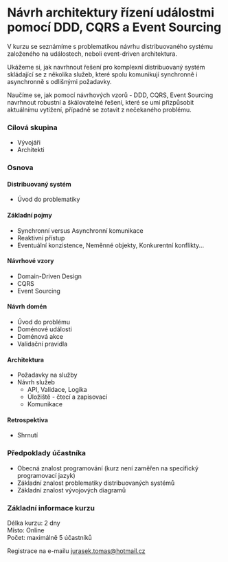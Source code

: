 <!-- ![EDA](/images/EDA.png) -->

# Návrh architektury řízení událostmi pomocí DDD, CQRS a Event Sourcing

V kurzu se seznámíme s problematikou návrhu distribuovaného systému založeného na událostech, neboli event-driven architektura. 

Ukážeme si, jak navrhnout řešení pro komplexní distribuovaný systém skládající se z několika služeb, které spolu komunikují synchronně i asynchronně s odlišnými požadavky.

Naučíme se, jak pomocí návrhových vzorů - DDD, CQRS, Event Sourcing navrhnout robustní a škálovatelné řešení, které se umí přizpůsobit aktuálnímu vytížení, případně se zotavit z nečekaného problému.

### Cílová skupina
* Vývojáři
* Architekti

### Osnova
#### Distribuovaný systém
* Úvod do problematiky

#### Základní pojmy 
* Synchronní versus Asynchronní komunikace
* Reaktivní přístup
* Eventuální konzistence, Neměnné objekty, Konkurentní konflikty...

#### Návrhové vzory
* Domain-Driven Design
* CQRS
* Event Sourcing

#### Návrh domén
* Úvod do problému
* Doménové události
* Doménová akce
* Validační pravidla

#### Architektura
* Požadavky na služby
* Návrh služeb
  * API, Validace, Logika
  * Úložiště - čtecí a zapisovací 
  * Komunikace

#### Retrospektiva    
* Shrnutí

### Předpoklady účastníka
* Obecná znalost programování (kurz není zaměřen na specifický programovací jazyk)
* Základní znalost problematiky distribuovaných systémů
* Základní znalost vývojových diagramů 


### Základní informace kurzu
Délka kurzu: 2 dny  
Místo: Online  
Počet: maximálně 5 účastníků  

Registrace na e-mailu [jurasek.tomas@hotmail.cz](mailto:jurasek.tomas@hotmail.cz)
